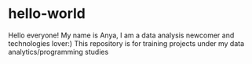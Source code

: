 # hello-world
Hello everyone!
My name is Anya, I am a data analysis newcomer and technologies lover:)
This repository is for training projects under my data analytics/programming studies

